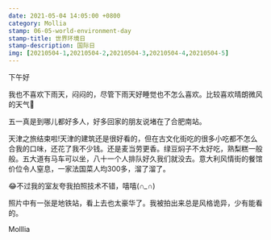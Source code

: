 ```yaml
---
date: 2021-05-04 14:05:00 +0800
category: Mollia
stamp: 06-05-world-environment-day
stamp-title: 世界环境日
stamp-description: 国际日
img: [20210504-1,20210504-2,20210504-3,20210504-4,20210504-5]
---
```


<p>
下午好

我也不喜欢下雨天，闷闷的，尽管下雨天好睡觉也不怎么喜欢。比较喜欢晴朗微风的天气🤣

五一真是到哪儿都好多人，好多回家的朋友说堵在了合肥南站。

天津之旅结束啦!天津的建筑还是很好看的，但在古文化街吃的很多小吃都不怎么合我的口味，还花了我不少钱。还是麦当劳更香。绿豆焖子不太好吃，熟梨糕一般般。五大道有马车可以坐，八十一个人排队好久我们就没去。意大利风情街的餐馆价位令人窒息，一家法国菜人均300多，溜了溜了。

😂不过我的室友夸我拍照技术不错，嘻嘻(*∩_∩*)

照片中有一张是地铁站，看上去也太豪华了。我被拍出来总是风格诡异，少有能看的。

Molllia
</p>